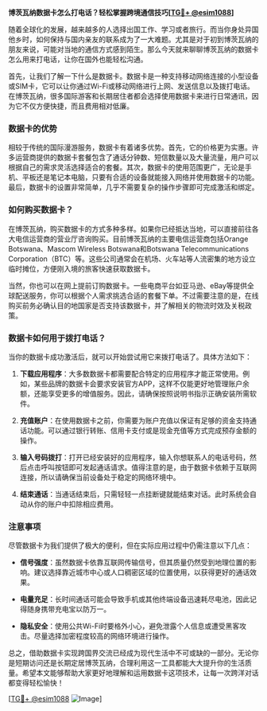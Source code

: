 **博茨瓦纳数据卡怎么打电话？轻松掌握跨境通信技巧[[TG💪+ @esim1088](https://t.me/s/esim1088)]**

随着全球化的发展，越来越多的人选择出国工作、学习或者旅行。而当你身处异国他乡时，如何保持与国内亲友的联系成为了一大难题。尤其是对于初到博茨瓦纳的朋友来说，可能对当地的通信方式感到陌生。那么今天就来聊聊博茨瓦纳的数据卡怎么用来打电话，让你在国外也能轻松沟通。

首先，让我们了解一下什么是数据卡。数据卡是一种支持移动网络连接的小型设备或SIM卡，它可以让你通过Wi-Fi或移动网络进行上网、发送信息以及拨打电话。在博茨瓦纳，很多国际游客和长期居住者都会选择使用数据卡来进行日常通讯，因为它不仅方便快捷，而且费用相对低廉。

### 数据卡的优势

相较于传统的国际漫游服务，数据卡有着诸多优势。首先，它的价格更为实惠。许多运营商提供的数据卡套餐包含了通话分钟数、短信数量以及大量流量，用户可以根据自己的需求灵活选择适合的套餐。其次，数据卡的使用范围更广，无论是手机、平板还是笔记本电脑，只要有合适的设备就能接入网络并使用数据卡的功能。最后，数据卡的设置非常简单，几乎不需要复杂的操作步骤即可完成激活和绑定。

### 如何购买数据卡？

在博茨瓦纳，购买数据卡的方式多种多样。如果你已经抵达当地，可以直接前往各大电信运营商的营业厅咨询购买。目前博茨瓦纳的主要电信运营商包括Orange Botswana、Mascom Wireless Botswana和Botswana Telecommunications Corporation（BTC）等。这些公司通常会在机场、火车站等人流密集的地方设立临时摊位，方便刚入境的旅客快速获取数据卡。

当然，你也可以在网上提前订购数据卡。一些电商平台如亚马逊、eBay等提供全球配送服务，你可以根据个人需求挑选合适的套餐下单。不过需要注意的是，在线购买前务必确认目的地国家是否支持该数据卡，并了解相关的物流时效及关税政策。

### 数据卡如何用于拨打电话？

当你的数据卡成功激活后，就可以开始尝试用它来拨打电话了。具体方法如下：

1. **下载应用程序**：大多数数据卡都需要配合特定的应用程序才能正常使用。例如，某些品牌的数据卡会要求安装官方APP，这样不仅能更好地管理账户余额，还能享受更多的增值服务。因此，请确保按照说明书指示正确安装所需软件。

2. **充值账户**：在使用数据卡之前，你需要为账户充值以保证有足够的资金支持通话功能。可以通过银行转账、信用卡支付或是现金充值等方式完成预存金额的操作。

3. **输入号码拨打**：打开已经安装好的应用程序，输入你想联系人的电话号码，然后点击呼叫按钮即可发起通话请求。值得注意的是，由于数据卡依赖于互联网连接，所以请确保当前设备处于稳定的网络环境中。

4. **结束通话**：当通话结束后，只需轻轻一点挂断键就能结束对话。此时系统会自动从你的账户中扣除相应费用。

### 注意事项

尽管数据卡为我们提供了极大的便利，但在实际应用过程中仍需注意以下几点：

- **信号强度**：虽然数据卡依靠互联网传输信号，但其质量仍然受到地理位置的影响。建议选择靠近城市中心或人口稠密区域的位置使用，以获得更好的通话效果。
  
- **电量充足**：长时间通话可能会导致手机或其他终端设备迅速耗尽电池，因此记得随身携带充电宝以防万一。

- **隐私安全**：使用公共Wi-Fi时要格外小心，避免泄露个人信息或遭受黑客攻击。尽量选择加密程度较高的网络环境进行操作。

总之，借助数据卡实现跨国界交流已经成为现代生活中不可或缺的一部分。无论你是短期访问还是长期定居博茨瓦纳，合理利用这一工具都能大大提升你的生活质量。希望本文能够帮助大家更好地理解和运用数据卡这项技术，让每一次跨洋对话都变得轻松愉快！

[[TG💪+ @esim1088](https://t.me/s/esim1088) ![Image](https://i.postimg.cc/4NQfJmqS/Snipaste-2025-05-13-00-14-12.png)]